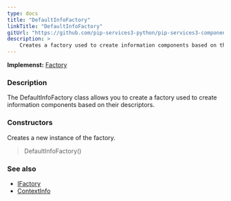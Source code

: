 ```yaml
---
type: docs
title: "DefaultInfoFactory"
linkTitle: "DefaultInfoFactory"
gitUrl: "https://github.com/pip-services3-python/pip-services3-components-python"
description: >
    Creates a factory used to create information components based on their descriptors.
---
```


**Implemenst:** [Factory](../../build/factory)

### Description

The DefaultInfoFactory class allows you to create a factory used to create information components based on their descriptors.

### Constructors
Creates a new instance of the factory.

> DefaultInfoFactory()
 
### See also 

- [IFactory](../../build/ifactory)
- [ContextInfo](../../info/context_info)
